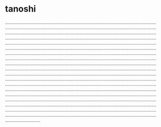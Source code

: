 # tanoshi

.................................................................................................................................................................................................................................................................................................................................................................................................................................................................................................................................................................................................................................................................................................................................................................................................................................................................................................................................................................................................................................................................................................................................................................................................................................................................................................................................................................................................................................................................................................................................................................................................................................................................................................................................................................................................................................................................................................................................................................................................................................................................................................................................................................................................................................................................................................................................................................................................................................................................................